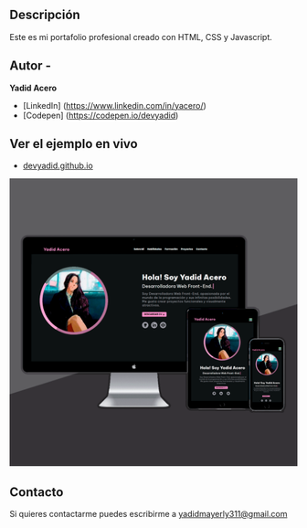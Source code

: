 ## Descripción

Este es mi portafolio profesional creado con HTML, CSS y Javascript.

## Autor -
**Yadid Acero**

* [LinkedIn] (https://www.linkedin.com/in/yacero/)
* [Codepen] (https://codepen.io/devyadid)

## Ver el ejemplo en vivo
- [devyadid.github.io](https://devyadid.github.io/)

<a title="Yadid Portfolio Cover" href="https://devyadid.github.io/" target="_blank"><img src="https://github.com/devyadid/devyadid.github.io/blob/main/assets/projects/projects_portfolio_cover.png" alt="Yadid Portfolio Cover" /></a>

## Contacto
Si quieres contactarme puedes escribirme a yadidmayerly311@gmail.com
